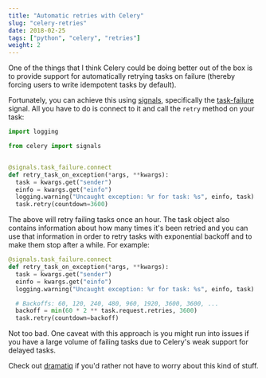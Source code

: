 ```yaml
---
title: "Automatic retries with Celery"
slug: "celery-retries"
date: 2018-02-25
tags: ["python", "celery", "retries"]
weight: 2
---
```


One of the things that I think Celery could be doing better out of the
box is to provide support for automatically retrying tasks on failure
(thereby forcing users to write idempotent tasks by default).

Fortunately, you can achieve this using [signals], specifically the
[task-failure] signal.  All you have to do is connect to it and call
the `retry` method on your task:

``` python
import logging

from celery import signals


@signals.task_failure.connect
def retry_task_on_exception(*args, **kwargs):
  task = kwargs.get("sender")
  einfo = kwargs.get("einfo")
  logging.warning("Uncaught exception: %r for task: %s", einfo, task)
  task.retry(countdown=3600)
```

The above will retry failing tasks once an hour.  The task object also
contains information about how many times it's been retried and you
can use that information in order to retry tasks with exponential
backoff and to make them stop after a while.  For example:

``` python
@signals.task_failure.connect
def retry_task_on_exception(*args, **kwargs):
  task = kwargs.get("sender")
  einfo = kwargs.get("einfo")
  logging.warning("Uncaught exception: %r for task: %s", einfo, task)

  # Backoffs: 60, 120, 240, 480, 960, 1920, 3600, 3600, ...
  backoff = min(60 * 2 ** task.request.retries, 3600)
  task.retry(countdown=backoff)
```

Not too bad.  One caveat with this approach is you might run into
issues if you have a large volume of failing tasks due to Celery's
weak support for delayed tasks.

Check out [dramatiq] if you'd rather not have to worry about this kind
of stuff.


[dramatiq]: https://dramatiq.io
[signals]: http://docs.celeryproject.org/en/latest/userguide/signals.html
[task-failure]: http://docs.celeryproject.org/en/latest/userguide/signals.html#task-failure
